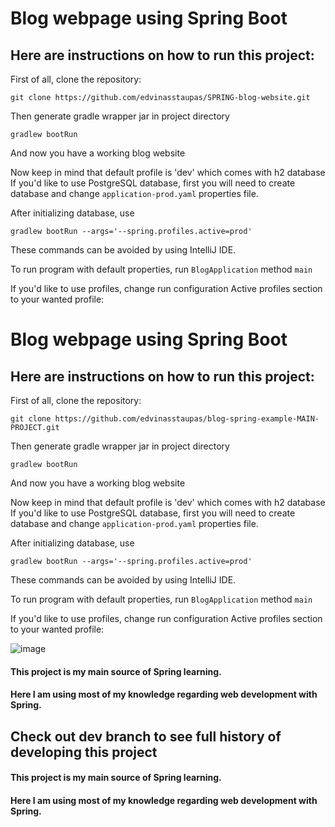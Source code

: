 # **Blog webpage using Spring Boot**

## Here are **instructions** on how to run this project:

First of all, clone the repository:

`git clone https://github.com/edvinasstaupas/SPRING-blog-website.git`

Then generate gradle wrapper jar in project directory

`gradlew bootRun`

And now you have a working blog website

Now keep in mind that default profile is 'dev' which comes with h2 database
If you'd like to use PostgreSQL database, first you will need to create database and change `application-prod.yaml` properties file.

After initializing database, use 

`gradlew bootRun --args='--spring.profiles.active=prod'`

These commands can be avoided by using IntelliJ IDE. 

To run program with default properties, run `BlogApplication` method `main`

If you'd like to use profiles, change run configuration Active profiles section to your wanted profile:

# **Blog webpage using Spring Boot**

## Here are **instructions** on how to run this project:

First of all, clone the repository:

`git clone https://github.com/edvinasstaupas/blog-spring-example-MAIN-PROJECT.git`

Then generate gradle wrapper jar in project directory

`gradlew bootRun`

And now you have a working blog website

Now keep in mind that default profile is 'dev' which comes with h2 database
If you'd like to use PostgreSQL database, first you will need to create database and change `application-prod.yaml` properties file.

After initializing database, use 

`gradlew bootRun --args='--spring.profiles.active=prod'`

These commands can be avoided by using IntelliJ IDE. 

To run program with default properties, run `BlogApplication` method `main`

If you'd like to use profiles, change run configuration Active profiles section to your wanted profile:

![image](https://user-images.githubusercontent.com/73701414/136576959-9ae55ee7-9e6e-4878-9541-8ef8acd1b8a1.png)

#### This project is my main source of Spring learning.

#### Here I am using most of my knowledge regarding web development with Spring.


## Check out dev branch to see full history of developing this project

#### This project is my main source of Spring learning.

#### Here I am using most of my knowledge regarding web development with Spring.
